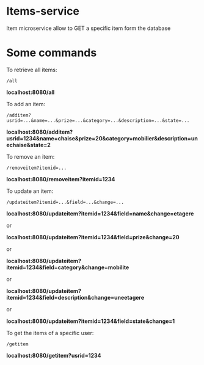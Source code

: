 # Items-service

Item microservice allow to GET a specific item form the database

# Some commands

To retrieve all items:

```
/all
```

**localhost:8080/all**

To add an item:

```
/additem?usrid=...&name=...&prize=...&category=...&description=...&state=...
```

**localhost:8080/additem?usrid=1234&name=chaise&prize=20&category=mobilier&description=unechaise&state=2**

To remove an item:

```
/removeitem?itemid=...
```

**localhost:8080/removeitem?itemid=1234**

To update an item:

```
/updateitem?itemid=...&field=...&change=...
```

**localhost:8080/updateitem?itemid=1234&field=name&change=etagere**

or 

**localhost:8080/updateitem?itemid=1234&field=prize&change=20**

or 

**localhost:8080/updateitem?itemid=1234&field=category&change=mobilite**

or

**localhost:8080/updateitem?itemid=1234&field=description&change=uneetagere**

or 

**localhost:8080/updateitem?itemid=1234&field=state&change=1**

To get the items of a specific user:

```
/getitem
```

**localhost:8080/getitem?usrid=1234**
